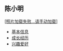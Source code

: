<!DOCTYPE html>
<html lang="zh-cn">
  <head>
    <meta charset="utf-8"/>
    <title>陈小明的个人网站</title>
    <link rel="stylesheet" type="text/css" href="wangye.css">
  </head>
    <body>
       <h2>陈小明</h2>
    <a href="https://tse2-mm.cn.bing.net/th/id/OIP-C.ZJMorEr25KkkUObcDq-NHQHaJ1?w=188&h=251&c=7&r=0&o=5&dpr=1.25&pid=1.7">[照片加载失败...请手动加载]</a>
   <ul>
      <li><a href="file:///C:/Users/HONOR/Desktop/%E8%AE%A1%E7%AE%97%E6%A6%82%E8%AE%BA/%E5%9F%BA%E6%9C%AC%E4%BF%A1%E6%81%AF.html">基本信息</a></li>
      <li><a href=>成长经历</a></li>
      <li><a href=>兴趣爱好</a></li>
   </ul>
     </body>
</html>
